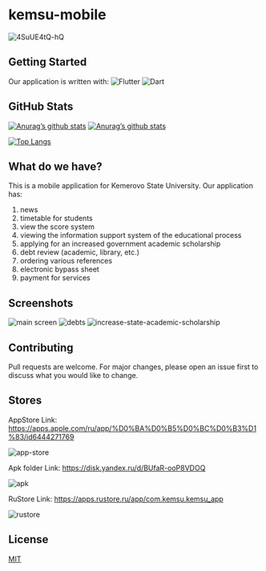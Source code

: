 # kemsu-mobile

![4SuUE4tQ-hQ](https://github.com/TDMNS/kemsu-mobile/assets/68660020/d78626f5-4cca-4b50-a4a2-ad7ff1e1f2cd)

## Getting Started

Our application is written with:
![Flutter](https://img.shields.io/badge/Flutter-%2302569B.svg?style=for-the-badge&logo=Flutter&logoColor=white)
![Dart](https://img.shields.io/badge/dart-%230175C2.svg?style=for-the-badge&logo=dart&logoColor=white)

## GitHub Stats

[![Anurag’s github stats](https://github-readme-stats.vercel.app/api?username=TDMNS)](https://github.com/TDMNS)
[![Anurag’s github stats](https://github-readme-stats.vercel.app/api?username=SeriousVenom)](https://github.com/SeriousVenom)

[![Top Langs](https://github-readme-stats.vercel.app/api/top-langs/?username=TDMNS&layout=compact)](https://github.com/TDMNS)

## What do we have?

This is a mobile application for Kemerovo State University.
Our application has:
1. news
2. timetable for students
3. view the score system
4. viewing the information support system of the educational process
5. applying for an increased government academic scholarship
6. debt review (academic, library, etc.)
7. ordering various references
8. electronic bypass sheet
9. payment for services

## Screenshots

![main screen](https://github.com/TDMNS/kemsu-mobile/assets/68660020/48546740-efac-447d-93ef-a49ed2e5d2a9)
![debts](https://github.com/TDMNS/kemsu-mobile/assets/68660020/28a428fd-be8a-4bc5-a5b3-eb22a4c8a86c)
![increase-state-academic-scholarship](https://github.com/TDMNS/kemsu-mobile/assets/68660020/925a7de0-8fc8-4fbd-8b2c-4f5ba31ae323)

## Contributing

Pull requests are welcome. For major changes, please open an issue first
to discuss what you would like to change.

## Stores

AppStore Link: https://apps.apple.com/ru/app/%D0%BA%D0%B5%D0%BC%D0%B3%D1%83/id6444271769

![app-store](https://github.com/TDMNS/kemsu-mobile/assets/68660020/604bca24-7e0e-4cd8-b980-a0fd82c7604d)

Apk folder Link: https://disk.yandex.ru/d/BUfaR-ooP8VDOQ

![apk](https://github.com/TDMNS/kemsu-mobile/assets/68660020/d5d2fdfa-d912-4f80-be51-ac66a92ab317)

RuStore Link: https://apps.rustore.ru/app/com.kemsu.kemsu_app

![rustore](https://github.com/TDMNS/kemsu-mobile/assets/68660020/afd61bf8-123c-46aa-b088-ac6b914d4c9d)


## License

[MIT](https://choosealicense.com/licenses/mit/)

